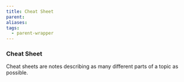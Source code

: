 ```yaml
---
title: Cheat Sheet
parent: 
aliases: 
tags:
  - parent-wrapper
---
```

### Cheat Sheet
Cheat sheets are notes describing as many different parts of a topic as possible.